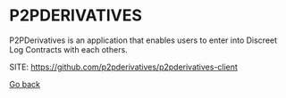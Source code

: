# P2PDERIVATIVES
 
 P2PDerivatives is an application that enables users to enter
 into Discreet Log Contracts with each others.
 
 SITE: https://github.com/p2pderivatives/p2pderivatives-client

 [Go back](https://portable-linux-apps.github.io/apps.html)
